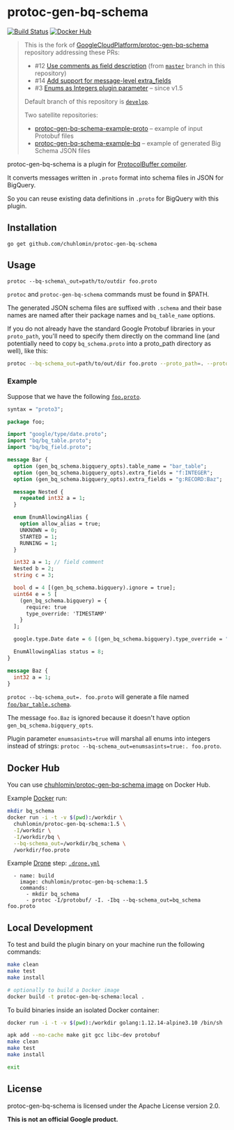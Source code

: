 # protoc-gen-bq-schema

[![Build Status](https://ci.chuhlomin.com/api/badges/chuhlomin/protoc-gen-bq-schema/status.svg)](https://ci.chuhlomin.com/chuhlomin/protoc-gen-bq-schema) [![Docker Hub](https://img.shields.io/badge/duckerhub-1.5-lightgrey)](https://hub.docker.com/repository/docker/chuhlomin/protoc-gen-bq-schema)

> This is the fork of [GoogleCloudPlatform/protoc-gen-bq-schema](https://github.com/GoogleCloudPlatform/protoc-gen-bq-schema) repository addressing these PRs:
> * #12 [Use comments as field description](https://github.com/GoogleCloudPlatform/protoc-gen-bq-schema/pull/12) (from [`master`](https://github.com/chuhlomin/protoc-gen-bq-schema/tree/master) branch in this repository)
> * #14 [Add support for message-level extra_fields](https://github.com/GoogleCloudPlatform/protoc-gen-bq-schema/pull/14)
> * #3 [Enums as Integers plugin parameter](https://github.com/GoogleCloudPlatform/protoc-gen-bq-schema/pull/3) – since v1.5
> 
> Default branch of this repository is [`develop`](https://github.com/chuhlomin/protoc-gen-bq-schema/tree/develop).
> 
> Two satellite repositories:
> * [protoc-gen-bq-schema-example-proto](https://github.com/chuhlomin/protoc-gen-bq-schema-example-proto) – example of input Protobuf files
> * [protoc-gen-bq-schema-example-bq](https://github.com/chuhlomin/protoc-gen-bq-schema-example-bq) – example of generated Big Schema JSON files

protoc-gen-bq-schema is a plugin for [ProtocolBuffer compiler](https://github.com/google/protobuf).

It converts messages written in `.proto` format into schema files in JSON for BigQuery.

So you can reuse existing data definitions in `.proto` for BigQuery with this plugin.

## Installation

```
go get github.com/chuhlomin/protoc-gen-bq-schema
```

## Usage

```
protoc --bq-schema\_out=path/to/outdir foo.proto
```

`protoc` and `protoc-gen-bq-schema` commands must be found in $PATH.

The generated JSON schema files are suffixed with `.schema` and their base names are named
after their package names and `bq_table_name` options.

If you do not already have the standard Google Protobuf libraries in your `proto_path`, you'll need to specify them directly on the command line (and potentially need to copy `bq_schema.proto` into a proto_path directory as well), like this:

```sh
protoc --bq-schema_out=path/to/out/dir foo.proto --proto_path=. --proto_path=<path_to_google_proto_folder>/src
```

### Example
Suppose that we have the following [`foo.proto`](https://github.com/chuhlomin/protoc-gen-bq-schema-example-proto/blob/master/foo.proto).

```protobuf
syntax = "proto3";

package foo;

import "google/type/date.proto";
import "bq/bq_table.proto";
import "bq/bq_field.proto";

message Bar {
  option (gen_bq_schema.bigquery_opts).table_name = "bar_table";
  option (gen_bq_schema.bigquery_opts).extra_fields = "f:INTEGER";
  option (gen_bq_schema.bigquery_opts).extra_fields = "g:RECORD:Baz";

  message Nested {
    repeated int32 a = 1;
  }

  enum EnumAllowingAlias {
    option allow_alias = true;
    UNKNOWN = 0;
    STARTED = 1;
    RUNNING = 1;
  }

  int32 a = 1; // field comment
  Nested b = 2;
  string c = 3;

  bool d = 4 [(gen_bq_schema.bigquery).ignore = true];
  uint64 e = 5 [
    (gen_bq_schema.bigquery) = {
      require: true
      type_override: 'TIMESTAMP'
    }
  ];

  google.type.Date date = 6 [(gen_bq_schema.bigquery).type_override = "DATE"];

  EnumAllowingAlias status = 8;
}

message Baz {
  int32 a = 1;
}
```

`protoc --bq-schema_out=. foo.proto` will generate a file named [`foo/bar_table.schema`](https://github.com/chuhlomin/protoc-gen-bq-schema-example-bq/blob/master/foo/bar_table.schema).

The message `foo.Baz` is ignored because it doesn't have option `gen_bq_schema.bigquery_opts`.

Plugin parameter `enumsasints=true` will marshal all enums into integers instead of strings: `protoc --bq-schema_out=enumsasints=true:. foo.proto`.

## Docker Hub

You can use [chuhlomin/protoc-gen-bq-schema image](https://hub.docker.com/repository/docker/chuhlomin/protoc-gen-bq-schema) on Docker Hub.

Example [Docker](https://www.docker.com) run:

```bash
mkdir bq_schema
docker run -i -t -v $(pwd):/workdir \
  chuhlomin/protoc-gen-bq-schema:1.5 \
  -I/workdir \
  -I/workdir/bq \
  --bq-schema_out=/workdir/bq_schema \
  /workdir/foo.proto
```

Example [Drone](https://drone.io) step: [`.drone.yml`](https://github.com/chuhlomin/protoc-gen-bq-schema-example-proto/blob/master/.drone.yml#L7-L11)

```
  - name: build
    image: chuhlomin/protoc-gen-bq-schema:1.5
    commands:
      - mkdir bq_schema
      - protoc -I/protobuf/ -I. -Ibq --bq-schema_out=bq_schema foo.proto
```

## Local Development

To test and build the plugin binary on your machine run the following commands:

```bash
make clean
make test
make install

# optionally to build a Docker image
docker build -t protoc-gen-bq-schema:local .
```

To build binaries inside an isolated Docker container:

```bash
docker run -i -t -v $(pwd):/workdir golang:1.12.14-alpine3.10 /bin/sh

apk add --no-cache make git gcc libc-dev protobuf
make clean
make test
make install

exit
```

## License

protoc-gen-bq-schema is licensed under the Apache License version 2.0.

**This is not an official Google product.**
